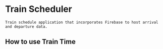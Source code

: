 # Train Scheduler

`Train schedule application that incorporates Firebase to host arrival and departure data.`

## How to use Train Time
